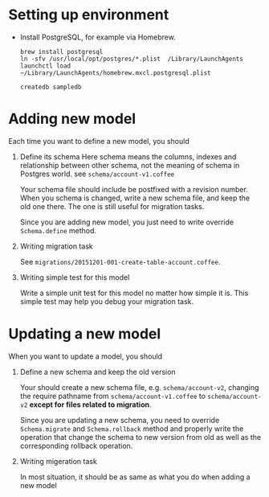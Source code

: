 
# Setting up environment
* Install PostgreSQL, for example via Homebrew.
	```
	brew install postgresql
	ln -sfv /usr/local/opt/postgres/*.plist  /Library/LaunchAgents
	launchctl load ~/Library/LaunchAgents/homebrew.mxcl.postgresql.plist

	createdb sampledb
	```

# Adding new model
Each time you want to define a new model, you should

1. Define its schema
	Here schema means the columns, indexes and relationship between other
	schema, not the meaning of schema in Postgres world. see `schema/account-v1.coffee`

	Your schema file should include be postfixed with a revision number.
	When you schema is changed, write a new schema file, and keep the old one
	there. The one is still useful for migration tasks.

	Since you are adding new model, you just need to write override
	`Schema.define` method.

2. Writing migration task

	See `migrations/20151201-001-create-table-account.coffee`.

3. Writing simple test for this model

	Write a simple unit test for this model no matter how simple it is.
	This simple test may help you debug your migration task.

# Updating a new model
When you want to update a model, you should

1. Define a new schema and keep the old version

	Your should create a new schema file, e.g. `schema/account-v2`,
	changing the require pathname from `schema/account-v1.coffee` to
	`schema/account-v2` **except for files related to migration**.

	Since you are updating a new schema, you need to override
	`Schema.migrate` and `Schema.rollback` method and properly write the
	operation that change the schema to new version from old as well as
	the corresponding rollback operation.

2. Writing migeration task

	In most situation, it should be as same as what you do when adding a new model



